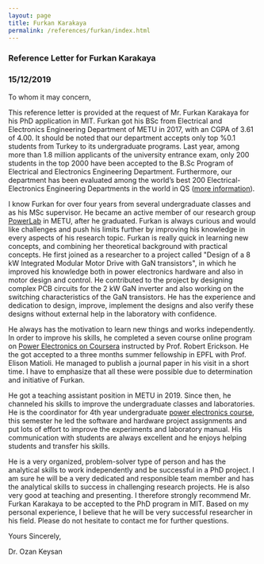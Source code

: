 ```yaml
---
layout: page
title: Furkan Karakaya
permalink: /references/furkan/index.html
---
```


### Reference Letter for Furkan Karakaya

### 15/12/2019

To whom it may concern,

This reference letter is provided at the request of Mr. Furkan Karakaya for his PhD application in MIT. Furkan got his BSc from Electrical and Electronics Engineering Department of METU in 2017, with an CGPA of 3.61 of 4.00. It should be noted that our department accepts only top %0.1 students from Turkey to its undergraduate programs. Last year, among more than 1.8 million applicants of the university entrance exam, only 200 students in the top 2000 have been accepted to the B.Sc Program of Electrical and Electronics Engineering Department. Furthermore, our department has been evaluated among the world’s best 200 Electrical-Electronics Engineering Departments in the world in QS ([more information](https://www.topuniversities.com/university-rankings/university-subject-rankings/2019/engineering-electrical-electronic)). 

I know Furkan for over four years from several undergraduate classes and as his MSc supervisor.   He became an active member of our research group [PowerLab](http://power.eee.metu.edu.tr) in METU, after he graduated. Furkan is always curious and would like challenges and push his limits further by improving his knowledge in every aspects of his research topic. Furkan is really quick in learning new concepts, and combining her theoretical background with practical concepts. He first joined as a researcher to a project called "Design of a 8 kW Integrated Modular Motor Drive with GaN transistors", in which he improved his knowledge both in power electronics hardware and also in motor design and control. He contributed to the project by designing complex PCB circuits for the 2 kW GaN inverter and also working on the switching characteristics of the GaN transistors. He has the experience and dedication to design, improve, implement the designs and also verify these designs without external help in the laboratory with confidence. 

He always has the motivation to learn new things and works independently. In order to improve his skills, he completed a seven course online program on [Power Electronics on Coursera](https://www.coursera.org/specializations/power-electronics) instructed by Prof. Robert Erickson. He the got accepted to a three months summer fellowship in EPFL with Prof. Elison Matioli. He managed to publish a journal paper in his visit in a short time. I have to emphasize that all these were possible due to determination and initiative of Furkan.	

He got a teaching assistant position in METU in 2019. Since then, he channeled his skills to improve the undergraduate classes and laboratories. He is the coordinator for 4th year undergraduate [power electronics course](https://github.com/odtu/ee463), this semester he led the software and hardware project assignments and put lots of effort to improve the experiments and laboratory manual. His communication with students are always excellent and he enjoys helping students and transfer his skills.   

He is a very organized, problem-solver type of person and has the analytical skills to work independently and be successful in a PhD project. I am sure he will be a very dedicated and responsible team member and has the analytical skills to success in challenging research projects. He is also very good at teaching and presenting. I therefore strongly recommend Mr. Furkan Karakaya to be accepted to the PhD program in MIT. Based on my personal experience, I believe that he will be very successful researcher in his field. Please do not hesitate to contact me for further questions.

Yours Sincerely,

Dr. Ozan Keysan
